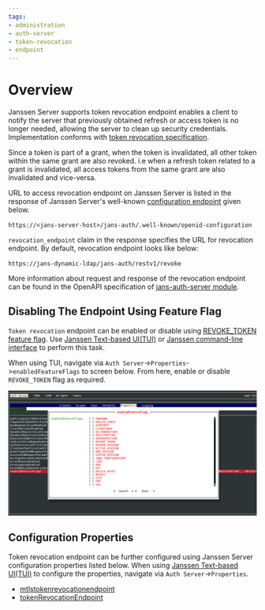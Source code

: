 ```yaml
---
tags:
- administration
- auth-server
- token-revocation
- endpoint
---
```


# Overview

Janssen Server supports token revocation endpoint enables a client to notify the server that previously obtained 
refresh or access token is no longer needed, allowing the server to clean up security credentials. Implementation 
conforms with [token revocation specification](https://datatracker.ietf.org/doc/html/rfc7009).

Since a token is part of a grant, when the token is invalidated, all other token within the same grant are also revoked.
i.e when a refresh token related to a grant is invalidated, all access tokens from the same grant are also invalidated 
and vice-versa.

URL to access revocation endpoint on Janssen Server is listed in the response of Janssen Server's well-known
[configuration endpoint](./configuration.md) given below.

```text
https://<jans-server-host>/jans-auth/.well-known/openid-configuration
```

`revocation_endpoint` claim in the response specifies the URL for revocation endpoint. By default, revocation endpoint
looks like below:

```
https://jans-dynamic-ldap/jans-auth/restv1/revoke
```

More information about request and response of the revocation endpoint can be found in
the OpenAPI specification of [jans-auth-server module](https://gluu.org/swagger-ui/?url=https://raw.githubusercontent.com/JanssenProject/jans/replace-janssen-version/jans-auth-server/docs/swagger.yaml#/Token/revoke).



## Disabling The Endpoint Using Feature Flag

`Token revocation` endpoint can be enabled or disable using [REVOKE_TOKEN feature flag](../../reference/json/feature-flags/janssenauthserver-feature-flags.md#revoketoken).
Use [Janssen Text-based UI(TUI)](../../config-guide/tui.md) or [Janssen command-line interface](../../config-guide/jans-cli/README.md) to perform this task.

When using TUI, navigate via `Auth Server`->`Properties`->`enabledFeatureFlags` to screen below. From here, enable or
disable `REVOKE_TOKEN` flag as required.

![](../../../assets/image-tui-enable-components.png)

## Configuration Properties

Token revocation endpoint can be further configured using Janssen Server configuration properties listed below. When using
[Janssen Text-based UI(TUI)](../../config-guide/tui.md) to configure the properties,
navigate via `Auth Server`->`Properties`.

- [mtlstokenrevocationendpoint](../../reference/json/properties/janssenauthserver-properties.md#mtlstokenrevocationendpoint)
- [tokenRevocationEndpoint](../../reference/json/properties/janssenauthserver-properties.md#tokenrevocationendpoint)

